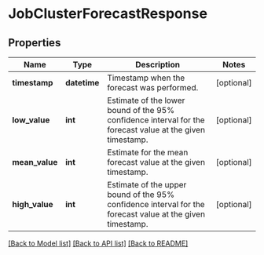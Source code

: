 # JobClusterForecastResponse

## Properties
Name | Type | Description | Notes
------------ | ------------- | ------------- | -------------
**timestamp** | **datetime** | Timestamp when the forecast was performed. | [optional] 
**low_value** | **int** | Estimate of the lower bound of the 95% confidence interval for the forecast value at the given timestamp. | [optional] 
**mean_value** | **int** | Estimate for the mean forecast value at the given timestamp. | [optional] 
**high_value** | **int** | Estimate of the upper bound of the 95% confidence interval for the forecast value at the given timestamp. | [optional] 

[[Back to Model list]](../README.md#documentation-for-models) [[Back to API list]](../README.md#documentation-for-api-endpoints) [[Back to README]](../README.md)


